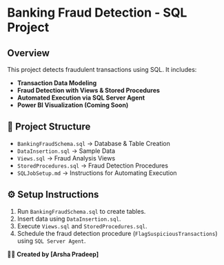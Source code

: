 
# Banking Fraud Detection - SQL Project  

## Overview  
This project detects fraudulent transactions using SQL. It includes:
- **Transaction Data Modeling**
- **Fraud Detection with Views & Stored Procedures**
- **Automated Execution via SQL Server Agent**
- **Power BI Visualization (Coming Soon)**  

## 📁 Project Structure  
- `BankingFraudSchema.sql` → Database & Table Creation  
- `DataInsertion.sql` → Sample Data  
- `Views.sql` → Fraud Analysis Views  
- `StoredProcedures.sql` → Fraud Detection Procedures  
- `SQLJobSetup.md` → Instructions for Automating Execution  

## ⚙️ Setup Instructions  
1. Run `BankingFraudSchema.sql` to create tables.  
2. Insert data using `DataInsertion.sql`.  
3. Execute `Views.sql` and `StoredProcedures.sql`.  
4. Schedule the fraud detection procedure (`FlagSuspiciousTransactions`) using `SQL Server Agent`.  



👨‍💻 **Created by [Arsha Pradeep]**  

